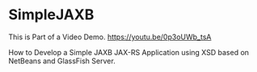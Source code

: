 # SimpleJAXB

This is Part of a Video Demo. https://youtu.be/0p3oUWb_tsA

How to Develop a Simple JAXB JAX-RS Application using XSD based on NetBeans and GlassFish Server.
